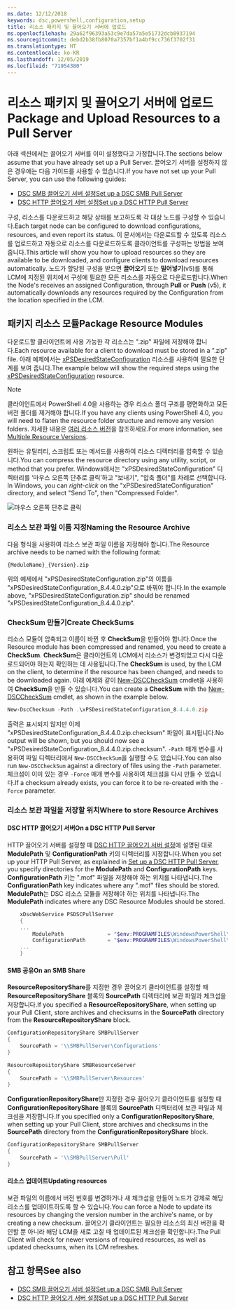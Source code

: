 ```yaml
---
ms.date: 12/12/2018
keywords: dsc,powershell,configuration,setup
title: 리소스 패키지 및 끌어오기 서버에 업로드
ms.openlocfilehash: 29a62f96393a53c9e7da57a5e51732dcb0937194
ms.sourcegitcommit: debd2b38fb8070a7357bf1a4bf9cc736f3702f31
ms.translationtype: HT
ms.contentlocale: ko-KR
ms.lasthandoff: 12/05/2019
ms.locfileid: "71954380"
---
```

# <a name="package-and-upload-resources-to-a-pull-server"></a><span data-ttu-id="cdb8c-103">리소스 패키지 및 끌어오기 서버에 업로드</span><span class="sxs-lookup"><span data-stu-id="cdb8c-103">Package and Upload Resources to a Pull Server</span></span>

<span data-ttu-id="cdb8c-104">아래 섹션에서는 끌어오기 서버를 이미 설정했다고 가정합니다.</span><span class="sxs-lookup"><span data-stu-id="cdb8c-104">The sections below assume that you have already set up a Pull Server.</span></span> <span data-ttu-id="cdb8c-105">끌어오기 서버를 설정하지 않은 경우에는 다음 가이드를 사용할 수 있습니다.</span><span class="sxs-lookup"><span data-stu-id="cdb8c-105">If you have not set up your Pull Server, you can use the following guides:</span></span>

- [<span data-ttu-id="cdb8c-106">DSC SMB 끌어오기 서버 설정</span><span class="sxs-lookup"><span data-stu-id="cdb8c-106">Set up a DSC SMB Pull Server</span></span>](pullServerSmb.md)
- [<span data-ttu-id="cdb8c-107">DSC HTTP 끌어오기 서버 설정</span><span class="sxs-lookup"><span data-stu-id="cdb8c-107">Set up a DSC HTTP Pull Server</span></span>](pullServer.md)

<span data-ttu-id="cdb8c-108">구성, 리소스를 다운로드하고 해당 상태를 보고하도록 각 대상 노드를 구성할 수 있습니다.</span><span class="sxs-lookup"><span data-stu-id="cdb8c-108">Each target node can be configured to download configurations, resources, and even report its status.</span></span> <span data-ttu-id="cdb8c-109">이 문서에서는 다운로드할 수 있도록 리소스를 업로드하고 자동으로 리소스를 다운로드하도록 클라이언트를 구성하는 방법을 보여 줍니다.</span><span class="sxs-lookup"><span data-stu-id="cdb8c-109">This article will show you how to upload resources so they are available to be downloaded, and configure clients to download resources automatically.</span></span> <span data-ttu-id="cdb8c-110">노드가 할당된 구성을 받으면 **끌어오기** 또는 **밀어넣기**(v5)를 통해 LCM에 지정된 위치에서 구성에 필요한 모든 리소스를 자동으로 다운로드합니다.</span><span class="sxs-lookup"><span data-stu-id="cdb8c-110">When the Node's receives an assigned Configuration, through **Pull** or **Push** (v5), it automatically downloads any resources required by the Configuration from the location specified in the LCM.</span></span>

## <a name="package-resource-modules"></a><span data-ttu-id="cdb8c-111">패키지 리소스 모듈</span><span class="sxs-lookup"><span data-stu-id="cdb8c-111">Package Resource Modules</span></span>

<span data-ttu-id="cdb8c-112">다운로드할 클라이언트에 사용 가능한 각 리소스는 ".zip" 파일에 저장해야 합니다.</span><span class="sxs-lookup"><span data-stu-id="cdb8c-112">Each resource available for a client to download must be stored in a ".zip" file.</span></span> <span data-ttu-id="cdb8c-113">아래 예제에서는 [xPSDesiredStateConfiguration](https://www.powershellgallery.com/packages/xPSDesiredStateConfiguration/8.4.0.0) 리소스를 사용하여 필요한 단계를 보여 줍니다.</span><span class="sxs-lookup"><span data-stu-id="cdb8c-113">The example below will show the required steps using the [xPSDesiredStateConfiguration](https://www.powershellgallery.com/packages/xPSDesiredStateConfiguration/8.4.0.0) resource.</span></span>

> [!NOTE]
> <span data-ttu-id="cdb8c-114">클라이언트에서 PowerShell 4.0을 사용하는 경우 리소스 폴더 구조를 평면화하고 모든 버전 폴더를 제거해야 합니다.</span><span class="sxs-lookup"><span data-stu-id="cdb8c-114">If you have any clients using PowerShell 4.0, you will need to flaten the resource folder structure and remove any version folders.</span></span> <span data-ttu-id="cdb8c-115">자세한 내용은 [여러 리소스 버전](../configurations/import-dscresource.md#multiple-resource-versions)을 참조하세요.</span><span class="sxs-lookup"><span data-stu-id="cdb8c-115">For more information, see [Multiple Resource Versions](../configurations/import-dscresource.md#multiple-resource-versions).</span></span>

<span data-ttu-id="cdb8c-116">원하는 유틸리티, 스크립트 또는 메서드를 사용하여 리소스 디렉터리를 압축할 수 있습니다.</span><span class="sxs-lookup"><span data-stu-id="cdb8c-116">You can compress the resource directory using any utility, script, or method that you prefer.</span></span> <span data-ttu-id="cdb8c-117">Windows에서는 "xPSDesiredStateConfiguration" 디렉터리를 ‘마우스 오른쪽 단추로 클릭’하고 "보내기", "압축 폴더"를 차례로 선택합니다. </span><span class="sxs-lookup"><span data-stu-id="cdb8c-117">In Windows, you can *right-click* on the "xPSDesiredStateConfiguration" directory, and select "Send To", then "Compressed Folder".</span></span>

![마우스 오른쪽 단추로 클릭](../media/right-click.gif)

### <a name="naming-the-resource-archive"></a><span data-ttu-id="cdb8c-119">리소스 보관 파일 이름 지정</span><span class="sxs-lookup"><span data-stu-id="cdb8c-119">Naming the Resource Archive</span></span>

<span data-ttu-id="cdb8c-120">다음 형식을 사용하여 리소스 보관 파일 이름을 지정해야 합니다.</span><span class="sxs-lookup"><span data-stu-id="cdb8c-120">The Resource archive needs to be named with the following format:</span></span>

```
{ModuleName}_{Version}.zip
```

<span data-ttu-id="cdb8c-121">위의 예제에서 "xPSDesiredStateConfiguration.zip"의 이름을 "xPSDesiredStateConfiguration_8.4.4.0.zip"으로 바꿔야 합니다.</span><span class="sxs-lookup"><span data-stu-id="cdb8c-121">In the example above, "xPSDesiredStateConfiguration.zip" should be renamed "xPSDesiredStateConfiguration_8.4.4.0.zip".</span></span>

### <a name="create-checksums"></a><span data-ttu-id="cdb8c-122">CheckSum 만들기</span><span class="sxs-lookup"><span data-stu-id="cdb8c-122">Create CheckSums</span></span>

<span data-ttu-id="cdb8c-123">리소스 모듈이 압축되고 이름이 바뀐 후 **CheckSum**을 만들어야 합니다.</span><span class="sxs-lookup"><span data-stu-id="cdb8c-123">Once the Resource module has been compressed and renamed, you need to create a **CheckSum**.</span></span>  <span data-ttu-id="cdb8c-124">**CheckSum**은 클라이언트의 LCM에서 리소스가 변경되었고 다시 다운로드되어야 하는지 확인하는 데 사용됩니다.</span><span class="sxs-lookup"><span data-stu-id="cdb8c-124">The **CheckSum** is used, by the LCM on the client, to determine if the resource has been changed, and needs to be downloaded again.</span></span> <span data-ttu-id="cdb8c-125">아래 예제와 같이 [New-DSCCheckSum](/powershell/module/PSDesiredStateConfiguration/New-DSCCheckSum) cmdlet을 사용하여 **CheckSum**을 만들 수 있습니다.</span><span class="sxs-lookup"><span data-stu-id="cdb8c-125">You can create a **CheckSum** with the [New-DSCCheckSum](/powershell/module/PSDesiredStateConfiguration/New-DSCCheckSum) cmdlet, as shown in the example below.</span></span>

```powershell
New-DscChecksum -Path .\xPSDesiredStateConfiguration_8.4.4.0.zip
```

<span data-ttu-id="cdb8c-126">출력은 표시되지 않지만 이제 "xPSDesiredStateConfiguration_8.4.4.0.zip.checksum" 파일이 표시됩니다.</span><span class="sxs-lookup"><span data-stu-id="cdb8c-126">No output will be shown, but you should now see a "xPSDesiredStateConfiguration_8.4.4.0.zip.checksum".</span></span> <span data-ttu-id="cdb8c-127">`-Path` 매개 변수를 사용하여 파일 디렉터리에서 `New-DSCCheckSum`을 실행할 수도 있습니다.</span><span class="sxs-lookup"><span data-stu-id="cdb8c-127">You can also run `New-DSCCheckSum` against a directory of files using the `-Path` parameter.</span></span> <span data-ttu-id="cdb8c-128">체크섬이 이미 있는 경우 `-Force` 매개 변수를 사용하여 체크섬을 다시 만들 수 있습니다.</span><span class="sxs-lookup"><span data-stu-id="cdb8c-128">If a checksum already exists, you can force it to be re-created with the `-Force` parameter.</span></span>

### <a name="where-to-store-resource-archives"></a><span data-ttu-id="cdb8c-129">리소스 보관 파일을 저장할 위치</span><span class="sxs-lookup"><span data-stu-id="cdb8c-129">Where to store Resource Archives</span></span>

#### <a name="on-a-dsc-http-pull-server"></a><span data-ttu-id="cdb8c-130">DSC HTTP 끌어오기 서버</span><span class="sxs-lookup"><span data-stu-id="cdb8c-130">On a DSC HTTP Pull Server</span></span>

<span data-ttu-id="cdb8c-131">HTTP 끌어오기 서버를 설정할 때 [DSC HTTP 끌어오기 서버 설정](pullServer.md)에 설명된 대로 **ModulePath** 및 **ConfigurationPath** 키의 디렉터리를 지정합니다.</span><span class="sxs-lookup"><span data-stu-id="cdb8c-131">When you set up your HTTP Pull Server, as explained in [Set up a DSC HTTP Pull Server](pullServer.md), you specify directories for the **ModulePath** and **ConfigurationPath** keys.</span></span> <span data-ttu-id="cdb8c-132">**ConfigurationPath** 키는 ".mof" 파일을 저장해야 하는 위치를 나타냅니다.</span><span class="sxs-lookup"><span data-stu-id="cdb8c-132">The **ConfigurationPath** key indicates where any ".mof" files should be stored.</span></span> <span data-ttu-id="cdb8c-133">**ModulePath**는 DSC 리소스 모듈을 저장해야 하는 위치를 나타냅니다.</span><span class="sxs-lookup"><span data-stu-id="cdb8c-133">The **ModulePath** indicates where any DSC Resource Modules should be stored.</span></span>

```powershell
    xDscWebService PSDSCPullServer
    {
    ...
        ModulePath              = "$env:PROGRAMFILES\WindowsPowerShell\DscService\Modules"
        ConfigurationPath       = "$env:PROGRAMFILES\WindowsPowerShell\DscService\Configuration"
    ...
    }

```

#### <a name="on-an-smb-share"></a><span data-ttu-id="cdb8c-134">SMB 공유</span><span class="sxs-lookup"><span data-stu-id="cdb8c-134">On an SMB Share</span></span>

<span data-ttu-id="cdb8c-135">**ResourceRepositoryShare**를 지정한 경우 끌어오기 클라이언트를 설정할 때 **ResourceRepositoryShare** 블록의 **SourcePath** 디렉터리에 보관 파일과 체크섬을 저장합니다.</span><span class="sxs-lookup"><span data-stu-id="cdb8c-135">If you specified a **ResourceRepositoryShare**, when setting up your Pull Client, store archives and checksums in the **SourcePath** directory from the **ResourceRepositoryShare** block.</span></span>

```powershell
ConfigurationRepositoryShare SMBPullServer
{
    SourcePath = '\\SMBPullServer\Configurations'
}

ResourceRepositoryShare SMBResourceServer
{
    SourcePath = '\\SMBPullServer\Resources'
}
```

<span data-ttu-id="cdb8c-136">**ConfigurationRepositoryShare**만 지정한 경우 끌어오기 클라이언트를 설정할 때 **ConfigurationRepositoryShare** 블록의 **SourcePath** 디렉터리에 보관 파일과 체크섬을 저장합니다.</span><span class="sxs-lookup"><span data-stu-id="cdb8c-136">If you specified only a **ConfigurationRepositoryShare**, when setting up your Pull Client, store archives and checksums in the **SourcePath** directory from the **ConfigurationRepositoryShare** block.</span></span>

```powershell
ConfigurationRepositoryShare SMBPullServer
{
    SourcePath = '\\SMBPullServer\Pull'
}
```

#### <a name="updating-resources"></a><span data-ttu-id="cdb8c-137">리소스 업데이트</span><span class="sxs-lookup"><span data-stu-id="cdb8c-137">Updating resources</span></span>

<span data-ttu-id="cdb8c-138">보관 파일의 이름에서 버전 번호를 변경하거나 새 체크섬을 만들어 노드가 강제로 해당 리소스를 업데이트하도록 할 수 있습니다.</span><span class="sxs-lookup"><span data-stu-id="cdb8c-138">You can force a Node to update its resources by changing the version number in the archive's name, or by creating a new checksum.</span></span> <span data-ttu-id="cdb8c-139">끌어오기 클라이언트는 필요한 리소스의 최신 버전을 확인할 뿐 아니라 해당 LCM을 새로 고칠 때 업데이트된 체크섬을 확인합니다.</span><span class="sxs-lookup"><span data-stu-id="cdb8c-139">The Pull Client will check for newer versions of required resources, as well as updated checksums, when its LCM refreshes.</span></span>

## <a name="see-also"></a><span data-ttu-id="cdb8c-140">참고 항목</span><span class="sxs-lookup"><span data-stu-id="cdb8c-140">See also</span></span>

- [<span data-ttu-id="cdb8c-141">DSC SMB 끌어오기 서버 설정</span><span class="sxs-lookup"><span data-stu-id="cdb8c-141">Set up a DSC SMB Pull Server</span></span>](pullServerSmb.md)
- [<span data-ttu-id="cdb8c-142">DSC HTTP 끌어오기 서버 설정</span><span class="sxs-lookup"><span data-stu-id="cdb8c-142">Set up a DSC HTTP Pull Server</span></span>](pullServer.md)
